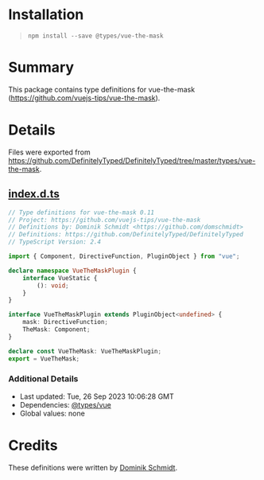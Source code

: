 # Installation
> `npm install --save @types/vue-the-mask`

# Summary
This package contains type definitions for vue-the-mask (https://github.com/vuejs-tips/vue-the-mask).

# Details
Files were exported from https://github.com/DefinitelyTyped/DefinitelyTyped/tree/master/types/vue-the-mask.
## [index.d.ts](https://github.com/DefinitelyTyped/DefinitelyTyped/tree/master/types/vue-the-mask/index.d.ts)
````ts
// Type definitions for vue-the-mask 0.11
// Project: https://github.com/vuejs-tips/vue-the-mask
// Definitions by: Dominik Schmidt <https://github.com/domschmidt>
// Definitions: https://github.com/DefinitelyTyped/DefinitelyTyped
// TypeScript Version: 2.4

import { Component, DirectiveFunction, PluginObject } from "vue";

declare namespace VueTheMaskPlugin {
    interface VueStatic {
        (): void;
    }
}

interface VueTheMaskPlugin extends PluginObject<undefined> {
    mask: DirectiveFunction;
    TheMask: Component;
}

declare const VueTheMask: VueTheMaskPlugin;
export = VueTheMask;

````

### Additional Details
 * Last updated: Tue, 26 Sep 2023 10:06:28 GMT
 * Dependencies: [@types/vue](https://npmjs.com/package/@types/vue)
 * Global values: none

# Credits
These definitions were written by [Dominik Schmidt](https://github.com/domschmidt).
